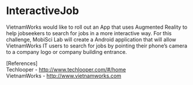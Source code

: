 # InteractiveJob

VietnamWorks would like to roll out an App that uses Augmented Reality to help jobseekers to search for jobs in a more interactive way. For this challenge, MobiSci Lab will create a Android application that will allow VietnamWorks IT users to search for jobs by pointing their phone’s camera to a company logo or company building entrance.  

[References]  
Techlooper - http://www.techlooper.com/#/home  
VietnamWorks - http://www.vietnamworks.com  
